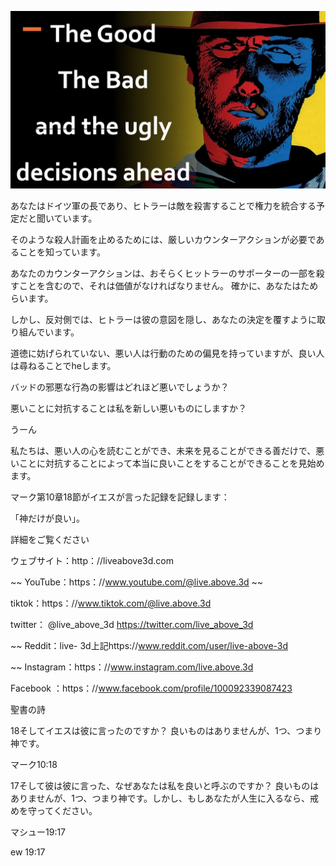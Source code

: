 ![Video cover image](../cover.jpg "cover photo")

あなたはドイツ軍の長であり、ヒトラーは敵を殺害することで権力を統合する予定だと聞いています。

そのような殺人計画を止めるためには、厳しいカウンターアクションが必要であることを知っています。

あなたのカウンターアクションは、おそらくヒットラーのサポーターの一部を殺すことを含むので、それは価値がなければなりません。 確かに、あなたはためらいます。

しかし、反対側では、ヒトラーは彼の意図を隠し、あなたの決定を覆すように取り組んでいます。

道徳に妨げられていない、悪い人は行動のための偏見を持っていますが、良い人は尋ねることでheします。

バッドの邪悪な行為の影響はどれほど悪いでしょうか？

悪いことに対抗することは私を新しい悪いものにしますか？

うーん

私たちは、悪い人の心を読むことができ、未来を見ることができる善だけで、悪いことに対抗することによって本当に良いことをすることができることを見始めます。

マーク第10章18節がイエスが言った記録を記録します：

「神だけが良い」。

詳細をご覧ください

ウェブサイト：http：//liveabove3d.com

~~ YouTube：https：//www.youtube.com/@live.above.3d ~~

tiktok：https：//www.tiktok.com/@live.above.3d

twitter： @live_above_3d https://twitter.com/live_above_3d

~~ Reddit：live- 3d上記https://www.reddit.com/user/live-above-3d

~~ Instagram：https：//www.instagram.com/live.above.3d

Facebook ：https：//www.facebook.com/profile/100092339087423

聖書の詩

18そしてイエスは彼に言ったのですか？ 良いものはありませんが、1つ、つまり神です。

マーク10:18

17そして彼は彼に言った、なぜあなたは私を良いと呼ぶのですか？ 良いものはありませんが、1つ、つまり神です。しかし、もしあなたが人生に入るなら、戒めを守ってください。

マシュー19:17

ew 19:17